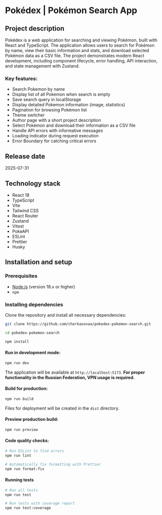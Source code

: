 # Pokédex | Pokémon Search App

## Project description

Pokédex is a web application for searching and viewing Pokémon, built with React and TypeScript. The application allows users to search for Pokémon by name, view their basic information and stats, and download selected Pokémon data as a CSV file. The project demonstrates modern React development, including component lifecycle, error handling, API interaction, and state management with Zustand.

### Key features:

- Search Pokemon by name
- Display list of all Pokemon when search is empty
- Save search query in localStorage
- Display detailed Pokemon information (image, statistics)
- Pagination for browsing Pokémon list
- Theme switcher
- Author page with a short project description
- Select Pokémon and download their information as a CSV file
- Handle API errors with informative messages
- Loading indicator during request execution
- Error Boundary for catching critical errors

## Release date

2025-07-31

## Technology stack

- React 18
- TypeScript
- Vite
- Tailwind CSS
- React Router
- Zustand
- Vitest
- PokeAPI
- ESLint
- Prettier
- Husky

## Installation and setup

### Prerequisites

- [Node.js](https://nodejs.org/) (version 18.x or higher)
- `npm`

### Installing dependencies

Clone the repository and install all necessary dependencies:

```bash
git clone https://github.com/cherkasovaa/pokedex-pokemon-search.git
```

```bash
cd pokedex-pokemon-search
```

```bash
npm install
```

#### Run in development mode:

```bash
npm run dev
```

The application will be available at `http://localhost:5173`. **For proper functionality in the Russian Federation, VPN usage is required.**

#### Build for production:

```bash
npm run build
```

Files for deployment will be created in the `dist` directory.

#### Preview production build:

```bash
npm run preview
```

#### Code quality checks:

```bash
# Run ESLint to find errors
npm run lint
```

```bash
# Automatically fix formatting with Prettier
npm run format:fix
```

#### Running tests

```bash
# Run all tests
npm run test
```

```bash
# Run tests with coverage report
npm run test:coverage
```
